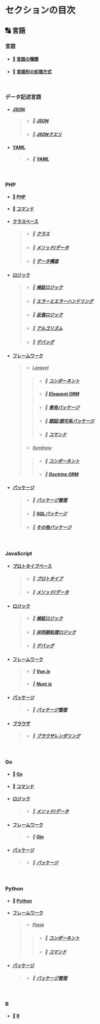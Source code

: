 # セクションの目次

## 🔠 言語

### 言語

* #### 📖 [言語の種類](https://hiroki-it.github.io/tech-notebook-mkdocs/language/language_type.html)
* #### 📖 [︎言語別の処理方式](https://hiroki-it.github.io/tech-notebook-mkdocs/language/language_process_mode.html)

<br>

### データ記述言語

* #### <u>JSON</u>
  > * ##### 📖 [︎JSON](https://hiroki-it.github.io/tech-notebook-mkdocs/language/language_data_description_language_json.html)
  > * ##### 📖 [︎JSONクエリ](https://hiroki-it.github.io/tech-notebook-mkdocs/language/language_data_description_language_json_query.html)
* #### <u>YAML</u>
  > * ##### 📖 [︎YAML](https://hiroki-it.github.io/tech-notebook-mkdocs/language/language_data_description_language_yaml.html)

<br>

### PHP

* #### 📖 [PHP](https://hiroki-it.github.io/tech-notebook-mkdocs/language/language_php.html)
* #### 📖 [︎コマンド](https://hiroki-it.github.io/tech-notebook-mkdocs/language/language_php_command.html)
* #### <u>クラスベース</u>
  > * ##### 📖 [︎クラス](https://hiroki-it.github.io/tech-notebook-mkdocs/language/language_php_class_based.html)
  > * ##### 📖 [︎メソッド/データ](https://hiroki-it.github.io/tech-notebook-mkdocs/language/language_php_class_based_method_data.html)
  > * ##### 📖 [︎データ構造](https://hiroki-it.github.io/tech-notebook-mkdocs/language/language_php_class_based_data_structure.html)
* #### <u>ロジック</u>
  > * ##### 📖 [︎検証ロジック](https://hiroki-it.github.io/tech-notebook-mkdocs/language/language_php_logic_validation.html)
  > * ##### 📖 [︎エラーとエラーハンドリング](https://hiroki-it.github.io/tech-notebook-mkdocs/language/language_php_logic_error_and_error_handling.html)
  > * ##### 📖 [︎反復ロジック](https://hiroki-it.github.io/tech-notebook-mkdocs/language/language_php_logic_iteration.html)
  > * ##### 📖 [︎アルゴリズム](https://hiroki-it.github.io/tech-notebook-mkdocs/language/language_php_logic_algorithm.html)
  > * ##### 📖 [︎デバッグ](https://hiroki-it.github.io/tech-notebook-mkdocs/language/language_php_logic_debug.html)
* #### <u>フレームワーク</u>
  > * ##### <u>Laravel</u>
  > > * ##### 📖 [︎コンポーネント](https://hiroki-it.github.io/tech-notebook-mkdocs/language/language_php_framework_laravel_component.html)
  > > * ##### 📖 [︎Eloquent ORM](https://hiroki-it.github.io/tech-notebook-mkdocs/language/language_php_framework_laravel_eloquent_orm.html)
  > > * ##### 📖 [︎専用パッケージ](https://hiroki-it.github.io/tech-notebook-mkdocs/language/language_php_framework_laravel_package.html)
  > > * ##### 📖 [︎認証/認可系パッケージ](https://hiroki-it.github.io/tech-notebook-mkdocs/language/language_php_framework_laravel_package_auth.html)
  > > * ##### 📖 [︎コマンド](https://hiroki-it.github.io/tech-notebook-mkdocs/language/language_php_framework_laravel_command.html)
  > * ##### <u>Symfony</u>
  > > * ##### 📖 [︎コンポーネント](https://hiroki-it.github.io/tech-notebook-mkdocs/language/language_php_framework_symfony_component.html)
  > > * ##### 📖 [︎Doctrine ORM](https://hiroki-it.github.io/tech-notebook-mkdocs/language/language_php_framework_symfony_doctrine_orm.html)
* #### <u>パッケージ</u>
  > * ##### 📖 [︎パッケージ管理](https://hiroki-it.github.io/tech-notebook-mkdocs/language/language_php_package_management.html)
  > * ##### 📖 [︎SQLパッケージ](https://hiroki-it.github.io/tech-notebook-mkdocs/language/language_php_package_sql.html)
  > * ##### 📖 [︎その他パッケージ](https://hiroki-it.github.io/tech-notebook-mkdocs/language/language_php_package_others.html)

<br>

### JavaScript

* #### <u>プロトタイプベース</u>
  > * ##### 📖 [︎プロトタイプ](https://hiroki-it.github.io/tech-notebook-mkdocs/language/language_js_prototype_based.html)
  > * ##### 📖 [︎メソッド/データ](https://hiroki-it.github.io/tech-notebook-mkdocs/language/language_js_prototype_based_method_data.html)
* #### <u>ロジック</u>
  > * ##### 📖 [︎検証ロジック](https://hiroki-it.github.io/tech-notebook-mkdocs/language/language_js_logic_validation.html)
  > * ##### 📖 [︎非同期処理ロジック](https://hiroki-it.github.io/tech-notebook-mkdocs/language/language_js_logic_asynchronous_process.html)
  > * ##### 📖 [︎デバッグ](https://hiroki-it.github.io/tech-notebook-mkdocs/language/language_js_logic_debug.html)
* #### <u>フレームワーク</u>
  > * ##### 📖 [︎Vue.js](https://hiroki-it.github.io/tech-notebook-mkdocs/language/language_js_framework_vuejs.html)
  > * ##### 📖 [︎Nuxt.js](https://hiroki-it.github.io/tech-notebook-mkdocs/language/language_js_framework_nuxtjs.html)
* #### <u>パッケージ</u>
  > * ##### 📖 [︎パッケージ管理](https://hiroki-it.github.io/tech-notebook-mkdocs/language/language_js_package_management.html)
* #### <u>ブラウザ</u>
  > * ##### 📖 [︎ブラウザレンダリング](https://hiroki-it.github.io/tech-notebook-mkdocs/language/language_js_browser_rendering.html)

<br>

### Go

* #### 📖 [Go](https://hiroki-it.github.io/tech-notebook-mkdocs/language/language_go.html)
* #### 📖 [︎コマンド](https://hiroki-it.github.io/tech-notebook-mkdocs/language/language_go_command.html)
* #### <u>ロジック</u>
  > * ##### 📖 [メソッド/データ](https://hiroki-it.github.io/tech-notebook-mkdocs/language/language_go_logic_method_data.html)
* #### <u>フレームワーク</u>
  > * ##### 📖 [Gin](https://hiroki-it.github.io/tech-notebook-mkdocs/language/language_go_framework_gin.html)
* #### <u>パッケージ</u>
  > * ##### 📖 [パッケージ](https://hiroki-it.github.io/tech-notebook-mkdocs/language/language_go_package.html)

<br>

### Python
  
* #### 📖 [︎Python](https://hiroki-it.github.io/tech-notebook-mkdocs/language/language_python.html)
* #### <u>フレームワーク</u>
  > * ##### <u>Flask</u>
  > > * ##### 📖 [︎コンポーネント](https://hiroki-it.github.io/tech-notebook-mkdocs/language/language_python_framework_flask_component.html)
  > > * ##### 📖 [︎コマンド](https://hiroki-it.github.io/tech-notebook-mkdocs/language/language_python_framework_flask_command.html)
* #### <u>パッケージ</u>
  > * ##### 📖 [︎パッケージ管理](https://hiroki-it.github.io/tech-notebook-mkdocs/language/language_python_package_management.html)

<br>

### R

* #### 📖 [︎R](https://hiroki-it.github.io/tech-notebook-mkdocs/language/language_r.html)

<br>

